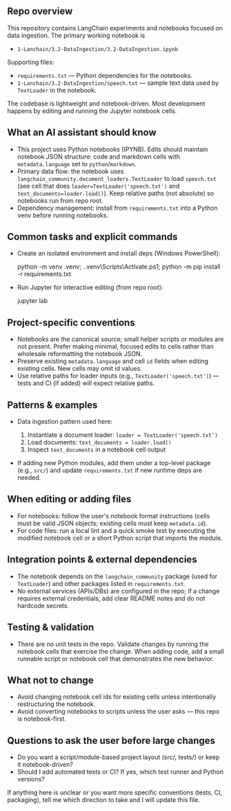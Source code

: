 ## Repo overview

This repository contains LangChain experiments and notebooks focused on data ingestion. The primary working notebook is

- `1-Lanchain/3.2-DataIngestion/3.2-DataIngestion.ipynb`

Supporting files:

- `requirements.txt` — Python dependencies for the notebooks.
- `1-Lanchain/3.2-DataIngestion/speech.txt` — sample text data used by `TextLoader` in the notebook.

The codebase is lightweight and notebook-driven. Most development happens by editing and running the Jupyter notebook cells.

## What an AI assistant should know

- This project uses Python notebooks (IPYNB). Edits should maintain notebook JSON structure: code and markdown cells with `metadata.language` set to `python`/`markdown`.
- Primary data flow: the notebook uses `langchain_community.document_loaders.TextLoader` to load `speech.txt` (see cell that does `loader=TextLoader('speech.txt')` and `text_documents=loader.load()`). Keep relative paths (not absolute) so notebooks run from repo root.
- Dependency management: install from `requirements.txt` into a Python venv before running notebooks.

## Common tasks and explicit commands

- Create an isolated environment and install deps (Windows PowerShell):

  python -m venv .venv; .\.venv\Scripts\Activate.ps1; python -m pip install -r requirements.txt

- Run Jupyter for interactive editing (from repo root):

  jupyter lab

## Project-specific conventions

- Notebooks are the canonical source; small helper scripts or modules are not present. Prefer making minimal, focused edits to cells rather than wholesale reformatting the notebook JSON.
- Preserve existing `metadata.language` and cell `id` fields when editing existing cells. New cells may omit id values.
- Use relative paths for loader inputs (e.g., `TextLoader('speech.txt')`) — tests and CI (if added) will expect relative paths.

## Patterns & examples

- Data ingestion pattern used here:

  1. Instantiate a document loader: `loader = TextLoader('speech.txt')`
  2. Load documents: `text_documents = loader.load()`
  3. Inspect `text_documents` in a notebook cell output

- If adding new Python modules, add them under a top-level package (e.g., `src/`) and update `requirements.txt` if new runtime deps are needed.

## When editing or adding files

- For notebooks: follow the user's notebook format instructions (cells must be valid JSON objects; existing cells must keep `metadata.id`).
- For code files: run a local lint and a quick smoke test by executing the modified notebook cell or a short Python script that imports the module.

## Integration points & external dependencies

- The notebook depends on the `langchain_community` package (used for `TextLoader`) and other packages listed in `requirements.txt`.
- No external services (APIs/DBs) are configured in the repo; if a change requires external credentials, add clear README notes and do not hardcode secrets.

## Testing & validation

- There are no unit tests in the repo. Validate changes by running the notebook cells that exercise the change. When adding code, add a small runnable script or notebook cell that demonstrates the new behavior.

## What not to change

- Avoid changing notebook cell ids for existing cells unless intentionally restructuring the notebook.
- Avoid converting notebooks to scripts unless the user asks — this repo is notebook-first.

## Questions to ask the user before large changes

- Do you want a script/module-based project layout (src/, tests/) or keep it notebook-driven?
- Should I add automated tests or CI? If yes, which test runner and Python versions?

If anything here is unclear or you want more specific conventions (tests, CI, packaging), tell me which direction to take and I will update this file.
